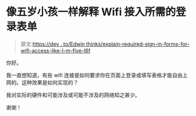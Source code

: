 # 像五岁小孩一样解释 Wifi 接入所需的登录表单

> 原文:[https://dev . to/Edwin thinks/explain-required-sign-in-forms-for-wifi-access-like-I-m-five-l6f](https://dev.to/edwinthinks/explain-required-sign-in-forms-for-wifi-access-like-i-m-five-l6f)

你好。

我一直想知道，有些 wifi 连接是如何要求你在页面上登录或填写表格才能自由上网的。这种效果是如何实现的？

我对实际的硬件和可能涉及或可能不涉及的网络知之甚少。

谢谢！